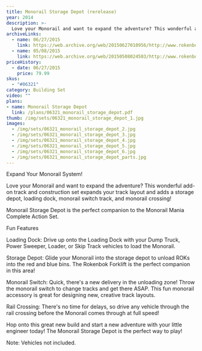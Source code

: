 ```yaml
---
title: Monorail Storage Depot (rerelease)
year: 2014
description: >-
  Love your Monorail and want to expand the adventure? This wonderful add-on track and construction set expands your track layout and adds a storage depot, loading dock, monorail switch track, and monorail crossing!
archiveLinks:
  - name: 06/27/2015
    link: https://web.archive.org/web/20150627010956/http://www.rokenbok.com/shop/construction/monorail-storage-depot
  - name: 05/08/2015
    link: https://web.archive.org/web/20150508024503/http://www.rokenbok.com/shop/construction/monorail-storage-depot
priceHistory:
  - date: 06/27/2015
    price: 79.99
skus:
  - "#06321"
category: Building Set
video: ""
plans:
- name: Monorail Storage Depot
  link: /plans/06321_monorail_storage_depot.pdf
thumb: /img/sets/06321_monorail_storage_depot_1.jpg
images:
  - /img/sets/06321_monorail_storage_depot_2.jpg
  - /img/sets/06321_monorail_storage_depot_3.jpg
  - /img/sets/06321_monorail_storage_depot_4.jpg
  - /img/sets/06321_monorail_storage_depot_5.jpg
  - /img/sets/06321_monorail_storage_depot_6.jpg
  - /img/sets/06321_monorail_storage_depot_parts.jpg
---
```

Expand Your Monorail System!

Love your Monorail and want to expand the adventure? This wonderful add-on track and construction set expands your track layout and adds a storage depot, loading dock, monorail switch track, and monorail crossing!

Monorail Storage Depot is the perfect companion to the Monorail Mania Complete Action Set.

Fun Features

Loading Dock: Drive up onto the Loading Dock with your Dump Truck, Power Sweeper, Loader, or Skip Track vehicles to load the Monorail.

Storage Depot: Glide your Monorail into the storage depot to unload ROKs into the red and blue bins. The Rokenbok Forklift is the perfect companion in this area!

Monorail Switch: Quick, there's a new delivery in the unloading zone! Throw the monorail switch to change tracks and get there ASAP. This fun monorail accessory is great for designing new, creative track layouts.

Rail Crossing: There's no time for delays, so drive any vehicle through the rail crossing before the Monorail comes through at full speed!

Hop onto this great new build and start a new adventure with your little engineer today! The Monorail Storage Depot is the perfect way to play!

Note: Vehicles not included.

